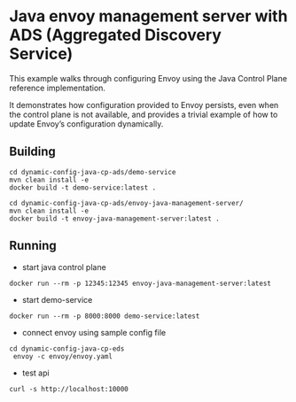 # Java envoy management server with ADS (Aggregated Discovery Service)
This example walks through configuring Envoy using the Java Control Plane reference implementation.

It demonstrates how configuration provided to Envoy persists, even when the control plane is not available, and provides a trivial example of how to update Envoy’s configuration dynamically.


## Building
```
cd dynamic-config-java-cp-ads/demo-service
mvn clean install -e
docker build -t demo-service:latest .

cd dynamic-config-java-cp-ads/envoy-java-management-server/
mvn clean install -e
docker build -t envoy-java-management-server:latest .

```

## Running
 * start java control plane
```
docker run --rm -p 12345:12345 envoy-java-management-server:latest
```
 *  start demo-service
 ```
docker run --rm -p 8000:8000 demo-service:latest
```
 * connect envoy using sample config file
```
cd dynamic-config-java-cp-eds
 envoy -c envoy/envoy.yaml
```
 * test api
```
curl -s http://localhost:10000
```
